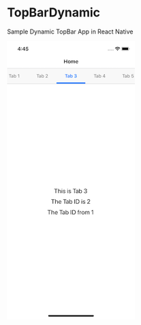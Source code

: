 # TopBarDynamic
Sample Dynamic TopBar App in React Native


![alt Tab](https://github.com/rrramanan/TopBarDynamic/blob/master/top_tab.png)    
